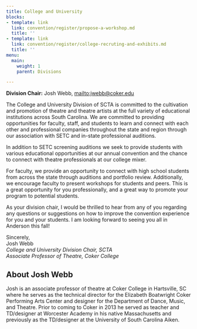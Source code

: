 ```yaml
---
title: College and University
blocks:
- template: link
  link: convention/register/propose-a-workshop.md
  title: ''
- template: link
  link: convention/register/college-recruting-and-exhibits.md
  title: ''
menu:
  main:
    weight: 1
    parent: Divisions

---
```

**Division Chair:** Josh Webb, <mailto:jwebb@coker.edu>

The College and University Division of SCTA is committed to the cultivation and promotion of theatre and theatre artists at the full variety of educational institutions across South Carolina. We are committed to providing opportunities for faculty, staff, and students to learn and connect with each other and professional companies throughout the state and region through our association with SETC and in-state professional auditions.

In addition to SETC screening auditions we seek to provide students with various educational opportunities at our annual convention and the chance to connect with theatre professionals at our college mixer.

For faculty, we provide an opportunity to connect with high school students from across the state through auditions and portfolio review. Additionally, we encourage faculty to present workshops for students and peers. This is a great opportunity for you professionally, and a great way to promote your program to potential students.

As your division chair, I would be thrilled to hear from any of you regarding any questions or suggestions on how to improve the convention experience for you and your students. I am looking forward to seeing you all in Anderson this fall!

Sincerely,\
Josh Webb\
_College and University Division Chair, SCTA_\
_Associate Professor of Theatre, Coker College_

## About Josh Webb

Josh is an associate professor of theatre at Coker College in Hartsville, SC where he serves as the technical director for the Elizabeth Boatwright Coker Performing Arts Center and designer for the Department of Dance, Music, and Theatre. Prior to coming to Coker in 2013 he served as teacher and TD/designer at Worcester Academy in his native Massachusetts and previously as the TD/designer at the University of South Carolina Aiken.
